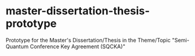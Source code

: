 # master-dissertation-thesis-prototype
Prototype for the Master's Dissertation/Thesis in the Theme/Topic "Semi-Quantum Conference Key Agreement (SQCKA)"
